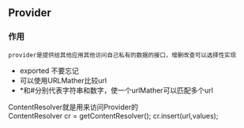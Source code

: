 ## Provider ##
### 作用 ###
	provider是提供给其他应用其他访问自己私有的数据的接口，增删改查可以选择性实现
-  exported 不要忘记
-  可以使用URLMather比较url
-  *和#分别代表字符串和数字，使一个urlMather可以匹配多个url

ContentResolver就是用来访问Provider的  
	ContentResolver cr = getContentResolver();
	cr.insert(url,values);